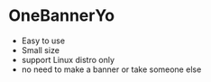 # OneBannerYo
* Easy to use
* Small size
* support Linux distro only
* no need to make a banner or take someone else 
